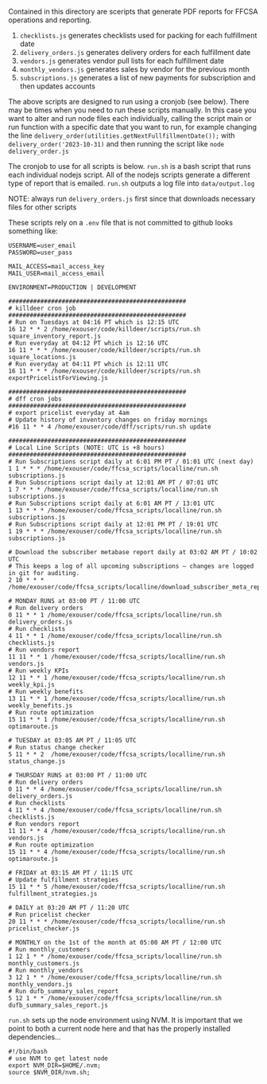 Contained in this directory are sceripts that generate PDF reports for FFCSA operations and reporting.

1. `checklists.js` generates checklists used for packing for each fulfillment date
2. `delivery_orders.js` generates delivery orders for each fulfillment date
3. `vendors.js` generates vendor pull lists for each fulfillment date
4. `monthly_vendors.js`  generates sales by vendor for the previous month
5. `subscriptions.js`  generates a list of new payments for subscription and then updates accounts

The above scripts are designed to run using a cronjob (see below).  There may be times when you need to run these scripts
manually.  In this case you want to alter and run node files each individually,
calling the script main or run function with a specific date that you want to run,
for example changing the line `delivery_order(utilities.getNextFullfillmentDate());` with `delivery_order('2023-10-31)`
and then running the script like  `node delivery_order.js` 

The cronjob to use for all scripts is below.  `run.sh` is a bash script that runs
each individual nodejs script.  All of the nodejs scripts generate a different
type of report that is emailed.  `run.sh` outputs a log file into `data/output.log`

NOTE: always run `delivery_orders.js` first since that downloads necessary files for other
scripts

These scripts rely on a `.env` file that is not committed to github looks something like:
```
USERNAME=user_email
PASSWORD=user_pass

MAIL_ACCESS=mail_access_key
MAIL_USER=mail_access_email

ENVIRONMENT=PRODUCTION | DEVELOPMENT
```

```
##################################################
# killdeer cron job
##################################################
# Run on Tuesdays at 04:16 PT which is 12:15 UTC
16 12 * * 2 /home/exouser/code/killdeer/scripts/run.sh square_inventory_report.js
# Run everyday at 04:12 PT which is 12:16 UTC
16 11 * * * /home/exouser/code/killdeer/scripts/run.sh square_locations.js
# Run everyday at 04:11 PT which is 12:11 UTC
16 11 * * * /home/exouser/code/killdeer/scripts/run.sh exportPricelistForViewing.js

##################################################
# dff cron jobs
##################################################
# export pricelist everyday at 4am
# Update history of inventory changes on friday mornings
#16 11 * * 4 /home/exouser/code/dff/scripts/run.sh update

##################################################
# Local Line Scripts (NOTE: UTC is +8 hours)
##################################################
# Run Subscriptions script daily at 6:01 PM PT / 01:01 UTC (next day)
1 1 * * * /home/exouser/code/ffcsa_scripts/localline/run.sh subscriptions.js
# Run Subscriptions script daily at 12:01 AM PT / 07:01 UTC
1 7 * * * /home/exouser/code/ffcsa_scripts/localline/run.sh subscriptions.js
# Run Subscriptions script daily at 6:01 AM PT / 13:01 UTC
1 13 * * * /home/exouser/code/ffcsa_scripts/localline/run.sh subscriptions.js
# Run Subscriptions script daily at 12:01 PM PT / 19:01 UTC
1 19 * * * /home/exouser/code/ffcsa_scripts/localline/run.sh subscriptions.js

# Download the subscriber metabase report daily at 03:02 AM PT / 10:02 UTC
# This keeps a log of all upcoming subscriptions — changes are logged in git for auditing.
2 10 * * * /home/exouser/code/ffcsa_scripts/localline/download_subscriber_meta_report.sh

# MONDAY RUNS at 03:00 PT / 11:00 UTC
# Run delivery orders
0 11 * * 1 /home/exouser/code/ffcsa_scripts/localline/run.sh delivery_orders.js
# Run checklists
4 11 * * 1 /home/exouser/code/ffcsa_scripts/localline/run.sh checklists.js
# Run vendors report
11 11 * * 1 /home/exouser/code/ffcsa_scripts/localline/run.sh vendors.js
# Run weekly KPIs
12 11 * * 1 /home/exouser/code/ffcsa_scripts/localline/run.sh weekly_kpi.js
# Run weekly benefits
13 11 * * 1 /home/exouser/code/ffcsa_scripts/localline/run.sh weekly_benefits.js
# Run route optimization
15 11 * * 1 /home/exouser/code/ffcsa_scripts/localline/run.sh optimaroute.js

# TUESDAY at 03:05 AM PT / 11:05 UTC
# Run status change checker
5 11 * * 2  /home/exouser/code/ffcsa_scripts/localline/run.sh status_change.js

# THURSDAY RUNS at 03:00 PT / 11:00 UTC
# Run delivery orders
0 11 * * 4 /home/exouser/code/ffcsa_scripts/localline/run.sh delivery_orders.js
# Run checklists
4 11 * * 4 /home/exouser/code/ffcsa_scripts/localline/run.sh checklists.js
# Run vendors report
11 11 * * 4 /home/exouser/code/ffcsa_scripts/localline/run.sh vendors.js
# Run route optimization
15 11 * * 4 /home/exouser/code/ffcsa_scripts/localline/run.sh optimaroute.js

# FRIDAY at 03:15 AM PT / 11:15 UTC
# Update fulfillment strategies
15 11 * * 5 /home/exouser/code/ffcsa_scripts/localline/run.sh fulfillment_strategies.js

# DAILY at 03:20 AM PT / 11:20 UTC
# Run pricelist checker
20 11 * * * /home/exouser/code/ffcsa_scripts/localline/run.sh pricelist_checker.js

# MONTHLY on the 1st of the month at 05:00 AM PT / 12:00 UTC
# Run monthly_customers
1 12 1 * * /home/exouser/code/ffcsa_scripts/localline/run.sh monthly_customers.js
# Run monthly_vendors
3 12 1 * * /home/exouser/code/ffcsa_scripts/localline/run.sh monthly_vendors.js
# Run dufb_summary_sales_report
5 12 1 * * /home/exouser/code/ffcsa_scripts/localline/run.sh dufb_summary_sales_report.js
```

`run.sh` sets up the node environment using NVM. It is important that we point to both
a current node here and that has the properly installed dependencies...

```
#!/bin/bash
# use NVM to get latest node
export NVM_DIR=$HOME/.nvm;
source $NVM_DIR/nvm.sh;
```
